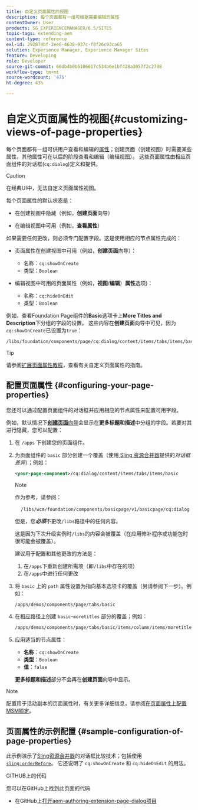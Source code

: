 ```yaml
---
title: 自定义页面属性的视图
description: 每个页面都有一组可根据需要编辑的属性
contentOwner: User
products: SG_EXPERIENCEMANAGER/6.5/SITES
topic-tags: extending-aem
content-type: reference
exl-id: 292874bf-2ee6-4638-937c-f8f26c93ca65
solution: Experience Manager, Experience Manager Sites
feature: Developing
role: Developer
source-git-commit: 66db4b0b5106617c534b6e1bf428a3057f2c2708
workflow-type: tm+mt
source-wordcount: '475'
ht-degree: 43%

---
```


# 自定义页面属性的视图{#customizing-views-of-page-properties}

每个页面都有一组可供用户查看和编辑的[属性](/help/sites-authoring/editing-page-properties.md)；创建页面（创建视图）时需要某些属性，其他属性可在以后的阶段查看和编辑（编辑视图）。 这些页面属性由相应页面组件的对话框(`cq:dialog`)定义和提供。

>[!CAUTION]
>
>在经典UI中，无法自定义页面属性视图。

每个页面属性的默认状态是：

* 在创建视图中隐藏（例如，**创建页面**&#x200B;向导）

* 在编辑视图中可用（例如，**查看属性**）

如果需要任何更改，则必须专门配置字段。这是使用相应的节点属性完成的：

* 页面属性在创建视图中可用（例如，**创建页面**&#x200B;向导）：

   * 名称：`cq:showOnCreate`
   * 类型：`Boolean`

* 编辑视图中可用的页面属性（例如，**视图**/**编辑**）**属性**&#x200B;选项)：

   * 名称：`cq:hideOnEdit`
   * 类型：`Boolean`

例如，查看Foundation Page组件的&#x200B;**Basic**&#x200B;选项卡上&#x200B;**More Titles and Description**&#x200B;下分组的字段的设置。 这些内容在&#x200B;**创建页面**&#x200B;向导中可见，因为`cq:showOnCreate`已设置为`true`：

```xml
/libs/foundation/components/page/cq:dialog/content/items/tabs/items/basic/items/column/items/moretitles
```

>[!TIP]
>
>请参阅[扩展页面属性教程](https://experienceleague.adobe.com/docs/experience-manager-learn/sites/developing/page-properties-technical-video-develop.html?lang=zh-Hans)，查看有关自定义页面属性的指南。

## 配置页面属性 {#configuring-your-page-properties}

您还可以通过配置页面组件的对话框并应用相应的节点属性来配置可用字段。

例如，默认情况下&#x200B;[**创建页面**&#x200B;向导](/help/sites-authoring/managing-pages.md#creating-a-new-page)会显示在&#x200B;**更多标题和描述**&#x200B;中分组的字段。若要对其进行隐藏，您可以配置：

1. 在 `/apps` 下创建您的页面组件。
1. 为页面组件的 `basic` 部分创建一个覆盖（使用[&#x200B; Sling 资源合并器](/help/sites-developing/sling-resource-merger.md)提供的&#x200B;*对话框差异*）；例如：

   ```xml
   <your-page-component>/cq:dialog/content/items/tabs/items/basic
   ```

   >[!NOTE]
   >
   >作为参考，请参阅：
   >
   >    `/libs/wcm/foundation/components/basicpage/v1/basicpage/cq:dialog`
   >
   >但是，您&#x200B;***必须***&#x200B;不更改`/libs`路径中的任何内容。
   >
   >这是因为下次升级实例时`/libs`的内容会被覆盖（在应用修补程序或功能包时很可能会被覆盖）。
   >
   >建议用于配置和其他更改的方法是：
   >
   >1. 在`/apps`下重新创建所需项（即`/libs`中存在的项）
   >1. 在`/apps`中进行任何更改

1. 将 `basic` 上的 `path` 属性设置为指向基本选项卡的覆盖（另请参阅下一步）。例如：

   ```xml
   /apps/demos/components/page/tabs/basic
   ```

1. 在相应路径上创建 `basic`-`moretitles` 部分的覆盖；例如：

   ```xml
   /apps/demos/components/page/tabs/basic/items/column/items/moretitles
   ```

1. 应用适当的节点属性：

   * **名称**：`cq:showOnCreate`
   * **类型**：`Boolean`
   * **值**：`false`

   **更多标题和描述**&#x200B;部分不会再在&#x200B;**创建页面**&#x200B;向导中显示。

>[!NOTE]
>
>配置用于活动副本的页面属性时，有关更多详细信息，请参阅[在页面属性上配置MSM锁定](/help/sites-developing/extending-msm.md#configuring-msm-locks-on-page-properties-touch-enabled-ui)。

## 页面属性的示例配置 {#sample-configuration-of-page-properties}

此示例演示了[Sling资源合并器](/help/sites-developing/sling-resource-merger.md)的对话框比较技术；包括使用[`sling:orderBefore`](/help/sites-developing/sling-resource-merger.md#properties)。 它还说明了 `cq:showOnCreate` 和 `cq:hideOnEdit` 的用法。

GITHUB上的代码

您可以在GitHub上找到此页面的代码

* 在GitHub上[打开aem-authoring-extension-page-dialog项目](https://github.com/Adobe-Marketing-Cloud/aem-authoring-extension-page-dialog)
